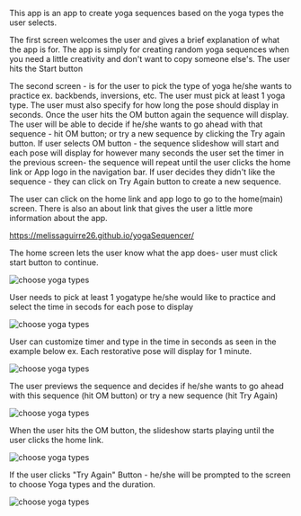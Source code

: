 This app is an app to create yoga sequences based on the yoga types the user selects.

The first screen welcomes the user and gives a brief explanation of what the app is for.
The app is simply for creating random yoga sequences when you need a little creativity and don't want to copy someone else's.
The user hits the Start button

The second screen - is for the user to pick the type of yoga he/she wants to practice ex. backbends, inversions, etc.
The user must pick at least 1 yoga type.
The user must also specify for how long the pose should display in seconds.
Once the user hits the OM button again the sequence will display. 
The user will be able to decide if he/she wants to go ahead with that sequence - hit OM button; or try a new sequence by clicking the Try again button.
If user selects OM button - the sequence slideshow will start and each pose will display for however many seconds the user set the timer in the previous screen- the sequence will repeat until the user clicks the home link or App logo in the navigation bar.
If user decides they didn't like the sequence - they can click on Try Again button to create a new sequence.

The user can click on the home link and app logo to go to the home(main) screen.  There is also an about link that gives the user a little more information about the app.



https://melissaguirre26.github.io/yogaSequencer/

The home screen lets the user know what the app does- user must click start button to continue.

![choose yoga types](https://github.com/melissaguirre26/yogaSequencer/blob/master/images/HomeScreen.JPG)

User needs to pick at least 1 yogatype he/she would like to practice and select the time in secods for each pose to display 

![choose yoga types](https://github.com/melissaguirre26/yogaSequencer/blob/master/images/ChooseYogaTypes.JPG)

User can customize timer and type in the time in seconds as seen in the example below ex. Each restorative pose will display for 1 minute.

![choose yoga types](https://github.com/melissaguirre26/yogaSequencer/blob/master/images/CustomizeTimer.JPG)

The user previews the sequence and decides if he/she wants to go ahead with this sequence (hit OM button) or try a new sequence (hit Try Again)

![choose yoga types](https://github.com/melissaguirre26/yogaSequencer/blob/master/images/StartSequenceOrTryAgain.JPG)

When the user hits the OM button, the slideshow starts playing until the user clicks the home link.

![choose yoga types](https://github.com/melissaguirre26/yogaSequencer/blob/master/images/SequenceSlideShow.JPG)

If the user clicks "Try Again" Button - he/she will be prompted to the screen to choose Yoga types and the duration.

![choose yoga types](https://github.com/melissaguirre26/yogaSequencer/blob/master/images/TryAgain.JPG)


